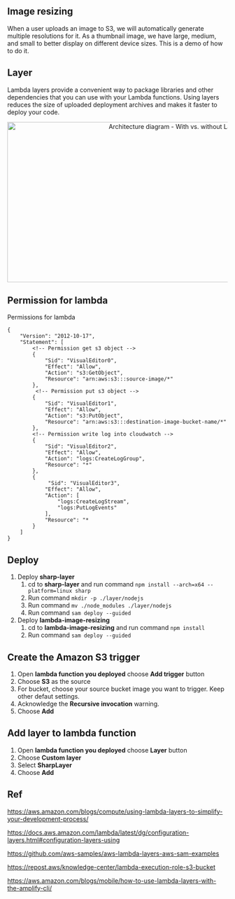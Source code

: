 ## Image resizing

When a user uploads an image to S3, we will automatically generate multiple resolutions for it. As a thumbnail image, we have large, medium, and small to better display on different device sizes. This is a demo of how to do it.

## Layer

Lambda layers provide a convenient way to package libraries and other dependencies that you can use with your Lambda functions. Using layers reduces the size of uploaded deployment archives and makes it faster to deploy your code.

<center><img src="https://d2908q01vomqb2.cloudfront.net/0a57cb53ba59c46fc4b692527a38a87c78d84028/2020/06/23/Architecture2.gif" alt="Architecture diagram - With vs. without Lambda layer" width="800" height="366"></center>

## Permission for lambda

Permissions for lambda

```
{
    "Version": "2012-10-17",
    "Statement": [
        <!-- Permission get s3 object -->
        {
            "Sid": "VisualEditor0",
            "Effect": "Allow",
            "Action": "s3:GetObject",
            "Resource": "arn:aws:s3:::source-image/*"
        },
         <!-- Permission put s3 object -->
        {
            "Sid": "VisualEditor1",
            "Effect": "Allow",
            "Action": "s3:PutObject",
            "Resource": "arn:aws:s3:::destination-image-bucket-name/*"
        },
        <!-- Permission write log into cloudwatch -->
        {
            "Sid": "VisualEditor2",
            "Effect": "Allow",
            "Action": "logs:CreateLogGroup",
            "Resource": "*"
        },
        {
             "Sid": "VisualEditor3",
            "Effect": "Allow",
            "Action": [
                "logs:CreateLogStream",
                "logs:PutLogEvents"
            ],
            "Resource": "*
        }
    ]
}
```

## Deploy

1. Deploy <b>sharp-layer</b>
   1. cd to <b>sharp-layer</b> and run command `npm install --arch=x64 --platform=linux sharp`
   2. Run command `mkdir -p ./layer/nodejs`
   3. Run command `mv ./node_modules ./layer/nodejs`
   4. Run command `sam deploy --guided`
2. Deploy <b>lambda-image-resizing</b>
   1. cd to <b>lambda-image-resizing</b> and run command `npm install`
   2. Run command `sam deploy --guided`

## Create the Amazon S3 trigger

1. Open <b>lambda function you deployed</b> choose <b>Add trigger</b> button
2. Choose <b>S3</b> as the source
3. For bucket, choose your source bucket image you want to trigger. Keep other defaut settings.
4. Acknowledge the <b>Recursive invocation</b> warning.
5. Choose <b>Add</b>

## Add layer to lambda function

1. Open <b>lambda function you deployed</b> choose <b>Layer</b> button
2. Choose <b>Custom layer</b>
3. Select <b>SharpLayer</b>
4. Choose <b>Add</b>

## Ref

https://aws.amazon.com/blogs/compute/using-lambda-layers-to-simplify-your-development-process/

https://docs.aws.amazon.com/lambda/latest/dg/configuration-layers.html#configuration-layers-using

https://github.com/aws-samples/aws-lambda-layers-aws-sam-examples

https://repost.aws/knowledge-center/lambda-execution-role-s3-bucket

https://aws.amazon.com/blogs/mobile/how-to-use-lambda-layers-with-the-amplify-cli/
